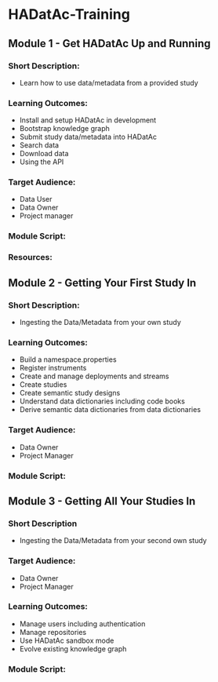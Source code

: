 # HADatAc-Training

## Module 1 - Get HADatAc Up and Running

### Short Description:

* Learn how to use data/metadata from a provided study

### Learning Outcomes:

* Install and setup HADatAc in development
* Bootstrap knowledge graph
* Submit study data/metadata into HADatAc
* Search data
* Download data
* Using the API

### Target Audience:

* Data User
* Data Owner
* Project manager

### Module Script:

### Resources:

## Module 2 - Getting Your First Study In

### Short Description:

* Ingesting the Data/Metadata from your own study

### Learning Outcomes:

* Build a namespace.properties
* Register instruments
* Create and manage deployments and streams
* Create studies
* Create semantic study designs
* Understand data dictionaries including code books
* Derive semantic data dictionaries from data dictionaries

### Target Audience:

* Data Owner
* Project Manager

### Module Script:

## Module 3 - Getting All Your Studies In

### Short Description

* Ingesting the Data/Metadata from your second own study

### Target Audience:

* Data Owner
* Project Manager

### Learning Outcomes:

* Manage users including authentication
* Manage repositories
* Use HADatAc sandbox mode
* Evolve existing knowledge graph

### Module Script:

